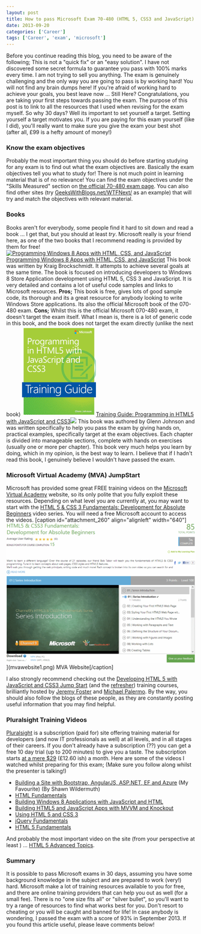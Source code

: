 ```yaml
---
layout: post
title: How to pass Microsoft Exam 70-480 (HTML 5, CSS3 and JavaScript) in 30 days
date: 2013-09-20
categories: ['Career']
tags: ['Career', 'exam', 'microsoft']
---
```


Before you continue reading this blog, you need to be aware of the following; This is not a "quick fix" or an "easy solution". I have not discovered some secret formula to guarantee you pass with 100% marks every time. I am not trying to sell you anything. The exam is genuinely challenging and the only way you are going to pass is by working hard! You will not find any brain dumps here! If you're afraid of working hard to achieve your goals, you best leave now ... Still Here? Congratulations, you are taking your first steps towards passing the exam. The purpose of this post is to link to all the resources that I used when revising for the exam myself. So why 30 days? Well its important to set yourself a target. Setting yourself a target motivates you. If you are paying for this exam yourself (like I did), you'll really want to make sure you give the exam your best shot (after all, £99 is a hefty amount of money!)

### Know the exam objectives

Probably the most important thing you should do before starting studying for any exam is to find out what the exam objectives are. Basically the exam objectives tell you what to study for! There is not much point in learning material that is of no relevance! You can find the exam objectives under the "Skills Measured" section on [the official 70-480 exam page](http://www.microsoft.com/learning/en-us/exam-70-480.aspx 'Microsoft Exam Objective'). You can also find other sites (try [GeeksWithBlogs.net/WTFNext/](http://geekswithblogs.net/WTFNext/archive/2012/10/08/exam-70-480-study-material-programming-in-html5-with-javascript-and.aspx 'GeeksWithBlogs') as an example) that will try and match the objectives with relevant material.

### Books

Books aren't for everybody, some people find it hard to sit down and read a book ... I get that, but you should at least _try_. Microsoft really is your friend here, as one of the two books that I recommend reading is provided by them for free! [![Programming Windows 8 Apps with HTML, CSS, and JavaScript](http://blogs.msdn.com/cfs-file.ashx/__key/communityserver-blogs-components-weblogfiles/00-00-01-17-44-metablogapi/7776.9780735672611x_5F00_thumb_5F00_6E8B7D36.jpg)](7776.9780735672611x_5F00_thumb_5F00_6E8B7D36.jpg)[Programming Windows 8 Apps with HTML, CSS, and JavaScript](http://blogs.msdn.com/b/microsoft_press/archive/2012/10/29/free-ebook-programming-windows-8-apps-with-html-css-and-javascript.aspx 'Programming Windows 8 Apps with HTML, CSS, and JavaScript') This book was written by Kraig Brockschmidt. It attempts to achieve several goals at the same time. The book is focused on introducing developers to Windows 8 Store Application development using HTML 5, CSS 3 and JavaScript. It is very detailed and contains a lot of useful code samples and links to Microsoft resources. **Pros;** This book is free, gives lots of good sample code, its thorough and its a great resource for anybody looking to write Windows Store applications. Its also the official Microsoft book of the 070-480 exam. **Cons;** Whilst this is the official Microsoft 070-480 exam, it doesn't target the exam itself. What I mean is, there is a lot of generic code in this book, and the book does not target the exam directly (unlike the next book) [![Programming in HTML 5 with JavaScript and CSS 3](trainingguide1.png)](trainingguide1.png)[Training Guide: Programming in HTML5 with JavaScript and CSS3](http://www.amazon.co.uk/gp/product/0735674388/ref=as_li_tf_tl?ie=UTF8&camp=1634&creative=6738&creativeASIN=0735674388&linkCode=as2&tag=jprecom-21)![](ir?t=jprecom-21&l=as2&o=2&a=0735674388) This book was authored by Glenn Johnson and was written specifically to help you pass the exam by giving hands on, practical examples, specifically target at the exam objectives. Each chapter is divided into manageable sections, complete with hands on exercises (usually one or more per chapter). This book very much helps you learn by doing, which in my opinion, is the best way to learn. I believe that if I hadn't read this book, I genuinely believe I wouldn't have passed the exam.

### Microsoft Virtual Academy (MVA) JumpStart

Microsoft has provided some great FREE training videos on the [Microsoft Virtual Academy](http://www.microsoftvirtualacademy.com/ 'Microsoft Virtual Academy') website, so its only polite that you fully exploit these resources. Depending on what level you are currently at, you may want to start with the [HTML 5 & CSS 3 Fundamentals: Development for Absolute Beginners](http://www.microsoftvirtualacademy.com/training-courses/html5-css3-fundamentals-development-for-absolute-beginners#fbid=Uc7RHJqXjOB 'HTML 5 & CSS3 Fundamentals: Development for Absolute Beginners') video series. You will need a free Microsoft account to access the videos. [caption id="attachment_260" align="alignleft" width="640"]![MVA Website](mvawebsite1.png)](mvawebsite1.png) MVA Website[/caption]

I also strongly recommend checking out the [Developing HTML 5 with JavaScript and CSS3 Jump Start](http://www.microsoftvirtualacademy.com/training-courses/learn-html5-with-javascript-css3-jumpstart-training#fbid=Uc7RHJqXjOB 'Developing in HTML5 with JavaScript and CSS3 Jump Start') (and the [refresher](http://www.microsoftvirtualacademy.com/training-courses/learn-html5-with-javascript-css3-jumpstart-training#fbid=Uc7RHJqXjOB 'Windows Store Apps with HTML5 Refresh Jump Start')) training courses, brilliantly hosted by [Jeremy Foster](http://codefoster.com/ 'codefoster') and [Michael Palermo](http://palermo4.com/ 'Michael Palermo'). By the way, you should also follow the blogs of these people, as they are constantly posting useful information that you may find helpful.

### Pluralsight Training Videos

[Pluralsight](http://www.pluralsight.com/training/ 'Pluralsight') is a subscription (paid for) site offering training material for developers (and now IT professionals as well) at all levels, and in all stages of their careers. If you don't already have a subscription (??) you can get a free 10 day trial (up to 200 minutes) to give you a taste. The subscription starts [at a mere $29](http://www.pluralsight.com/training/Products/Individual 'Pluralsight') (£12.60 ish) a month. Here are some of the videos I watched whilst preparing for this exam; (Make sure you follow along whilst the presenter is talking!)

- [Building a Site with Bootstrap, AngularJS, ASP.NET, EF and Azure](http://pluralsight.com/training/courses/TableOfContents?courseName=site-building-bootstrap-angularjs-ef-azure&highlight= 'Building a Site with Bootstrap, AngularJS, ASP.NET, EF and Azure') (My Favourite) (By Shawn Wildermuth)
- [HTML Fundamentals](http://pluralsight.com/training/courses/TableOfContents?courseName=html-fundamentals&highlight=matt-milner_html-fundamentals-m1-text!matt-milner_html-fundamentals-m3-lists!matt-milner_html-fundamentals-m4-tables!matt-milner_html-fundamentals-m2-links!matt-milner_html-fundamentals-m0-intro*1!matt-milner_html-fundamentals-m5-images#html-fundamentals-m1-text 'HTML Fundamentals')
- [Building Windows 8 Applications with JavaScript and HTML](http://pluralsight.com/training/courses/TableOfContents?courseName=win8apps-javascript-html&highlight=craig-shoemaker_win8apps-javascript-html-m7-controls*2#win8apps-javascript-html-m7-controls 'Building Windows 8 Applications with JavaScript and HTML')
- [Building HTML5 and JavaScript Apps with MVVM and Knockout](http://pluralsight.com/training/courses/TableOfContents?courseName=knockout-mvvm&highlight=john-papa_knockout-mvvm-m3*1#knockout-mvvm-m3 'Building HTML5 and JavaScript Apps with MVVM and Knockout')
- [Using HTML 5 and CSS 3](http://pluralsight.com/training/courses/TableOfContents?courseName=html5css3-upgrade&highlight=michael-palermo_html5css3-upgrade-m2-tags*6,5!michael-palermo_html5css3-upgrade-m4-forms*1,2#html5css3-upgrade-m2-tags 'Using HTML5 and CSS3')
- [jQuery Fundamentals](http://pluralsight.com/training/courses/TableOfContents?courseName=jquery-fundamentals&highlight=dan-wahlin_jquery-fundamentals-ajax*2#jquery-fundamentals-ajax 'jQuery Fundamentals')
- [HTML 5 Fundamentals](http://pluralsight.com/training/courses/TableOfContents?courseName=html5-fundamentals-2e&highlight= 'HTML 5 Fundamental')

And probably the most important video on the site (from your perspective at least ) ... [HTML 5 Advanced Topics](http://pluralsight.com/training/courses/TableOfContents?courseName=html5-advanced&highlight=craig-shoemaker_html5-advanced-geolocation!craig-shoemaker_html5-advanced-microdata!craig-shoemaker_html5-advanced-webstorage!craig-shoemaker_html5-advanced-webworkers!craig-shoemaker_html5-advanced-websockets!craig-shoemaker_html5-advanced-offline*1#html5-advanced-geolocation 'HTML5 Advanced Topics').

### Summary

It is possible to pass Microsoft exams in 30 days, assuming you have some background knowledge in the subject and are prepared to work (very!) hard. Microsoft make a lot of training resources available to you for free, and there are online training providers that can help you out as well (for a small fee). There is no "one size fits all" or "silver bullet", so you'll want to try a range of resources to find what works best for you. Don't resort to cheating or you will be caught and banned for life! In case anybody is wondering, I passed the exam with a score of 93% in September 2013. If you found this article useful, please leave comments below!
